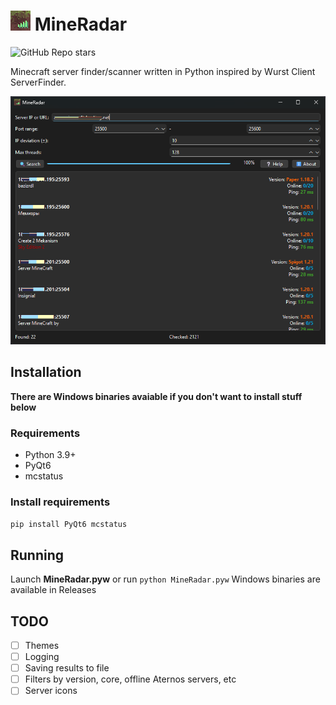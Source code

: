 
# <img src="images/icon.png" width="32"> MineRadar
![GitHub Repo stars](https://img.shields.io/github/stars/Myp3xx/MineRadar)

Minecraft server finder/scanner written in Python inspired by Wurst Client ServerFinder.

![Screenshot](images/screenshot.png)

## Installation
**There are Windows binaries avaiable if you don't want to install stuff below**
### Requirements
- Python 3.9+
- PyQt6
- mcstatus

### Install requirements
```bash
pip install PyQt6 mcstatus
```

## Running
Launch **MineRadar.pyw** or run `python MineRadar.pyw`
Windows binaries are available in Releases

## TODO
- [ ] Themes
- [ ] Logging
- [ ] Saving results to file
- [ ] Filters by version, core, offline Aternos servers, etc
- [ ] Server icons
